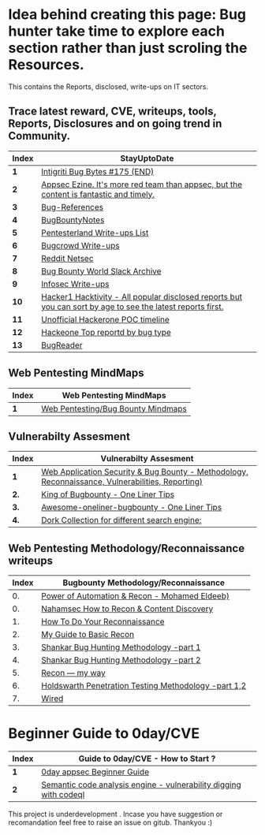 # Idea behind creating this page: Bug hunter take time to explore each section rather than just scroling the Resources.
This contains the Reports, disclosed, write-ups on IT sectors.

## Trace latest reward, CVE, writeups, tools, Reports, Disclosures and on going trend in Community.
Index | StayUptoDate
--- | ---
**1** | [Intigriti Bug Bytes #175 (END)](https://blog.intigriti.com/2022/)
**2** | [Appsec Ezine. It's more red team than appsec, but the content is fantastic and timely.](https://github.com/Simpsonpt/AppSecEzine/blob/master/README.md)
**3** | [Bug-References](https://github.com/ngalongc/bug-bounty-reference)
**4** | [BugBountyNotes](https://www.bugbountynotes.com/writeups)
**5** | [Pentesterland Write-ups List](https://pentester.land/list-of-bug-bounty-writeups.html)
**6** | [Bugcrowd Write-ups ](https://forum.bugcrowd.com/t/researcher-resources-bounty-bug-write-ups/1137)
**7** | [Reddit Netsec ](https://www.reddit.com/r/netsec/)
**8** | [Bug Bounty World Slack Archive ](https://bugbountyworld.com/slack-archives/)
**9** | [Infosec Write-ups](https://medium.com/bugbountywriteup)
**10** | [Hacker1 Hacktivity - All popular disclosed reports but you can sort by age to see the latest reports first.](https://hackerone.com/hacktivity)
**11** | [Unofficial Hackerone POC timeline](http://h1.nobbd.de/)
**12** | [Hackeone Top reportd by bug type](https://github.com/reddelexc/hackerone-reports)
**13** | [BugReader](https://bugreader.com/)


## Web Pentesting MindMaps
Index | Web Pentesting MindMaps 
--- | ---
**1** | [Web Pentesting/Bug Bounty Mindmaps](https://workbook.securityboat.in/mindmaps/web-app-pen-test-mindmap)

## Vulnerabilty Assesment
Index | Vulnerabilty Assesment
--- | ---
**1** | [Web Application Security & Bug Bounty - Methodology, Reconnaissance, Vulnerabilities, Reporting)](https://blog.usejournal.com/web-application-security-bug-bounty-methodology-reconnaissance-vulnerabilities-reporting-635073cddcf2)
**2.** | [King of Bugbounty - One Liner Tips](https://github.com/KingOfBugbounty/KingOfBugBountyTips)                           
**3.** | [Awesome-oneliner-bugbounty - One Liner Tips](https://github.com/attrib07/awesome-oneliner-bugbounty)
**4.** | [Dork Collection for different search engine:](https://github.com/cipher387/Dorks-collections-list)


## Web Pentesting Methodology/Reconnaissance writeups
Index | Bugbounty Methodology/Reconnaissance
--- | ---
0. | [Power of Automation & Recon - Mohamed Eldeeb)]() 
0. | [Nahamsec How to Recon & Content Discovery](https://www.hackerone.com/blog/) 
1. | [How To Do Your Reconnaissance](https://medium.com/bugbountywriteup/guide-to-basic-recon-bug-bounties-recon-728c5242a115)
2. | [My Guide to Basic Recon](https://blog.securitybreached.org/2017/11/25/guide-to-basic-recon-for-bugbounty/)
3. | [Shankar Bug Hunting Methodology -part 1](https://blog.usejournal.com/bug-hunting-methodology-part-1-91295b2d2066)
4. | [Shankar Bug Hunting Methodology -part 2](https://blog.usejournal.com/bug-hunting-methodology-part-2-5579dac0615)
5. | [Recon — my way](https://medium.com/@ehsahil/reconemy-way-82b7e5f62e21)
6. | [Holdswarth Penetration Testing Methodology -part 1,2 ](https://medium.com/dvlpr/penetration-testing-methodology-part-1-6-recon-9296c4d07c8a)
7. | [Wired](https://www.wired.com/category)

# Beginner Guide to 0day/CVE 

Index |  Guide to 0day/CVE - How to Start ? 
--- | ---
**1** | [0day appsec Beginner Guide](https://0xboku.com/2021/09/14/0dayappsecBeginnerGuide.html)
**2** | [Semantic code analysis engine - vulnerability digging with codeql ](https://mogwailabs.de/en/blog/2021/09/vulnerability-digging-with-codeql/)



This project is underdevelopment . Incase you have suggestion or recomandation feel free to raise an issue on gitub. Thankyou :)
